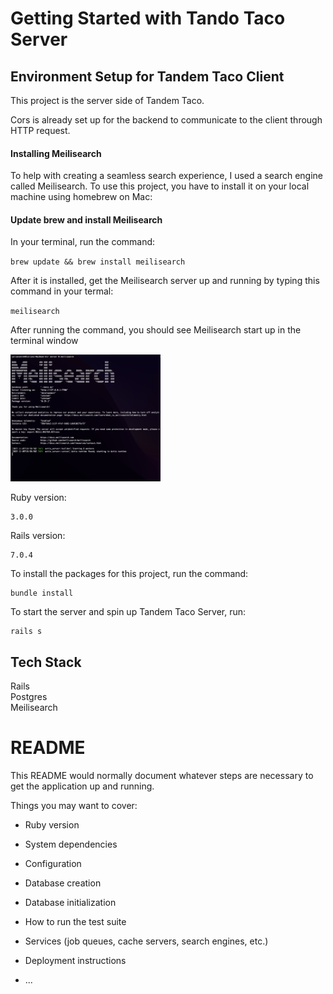 # Getting Started with Tando Taco Server

## Environment Setup for Tandem Taco Client

This project is the server side of Tandem Taco.

Cors is already set up for the backend to communicate to the client through HTTP request.

#### Installing Meilisearch

To help with creating a seamless search experience, I used a search engine called Meilisearch. To use this project, you have to install it on your local machine using homebrew on Mac:

#### Update brew and install Meilisearch

In your terminal, run the command:

`brew update && brew install meilisearch`

After it is installed, get the Meilisearch server up and running by typing this command in your termal:

`meilisearch`

After running the command, you should see Meilisearch start up in the terminal window

<img src="./app/assets/images/meilisearch.png"  style="width: 15rem;">

Ruby version:

```
3.0.0
```

Rails version:

```
7.0.4
```

To install the packages for this project, run the command:

```
bundle install
```

To start the server and spin up Tandem Taco Server, run:

```
rails s
```

## Tech Stack

Rails <br/>
Postgres <br/>
Meilisearch

# README

This README would normally document whatever steps are necessary to get the
application up and running.

Things you may want to cover:

- Ruby version

- System dependencies

- Configuration

- Database creation

- Database initialization

- How to run the test suite

- Services (job queues, cache servers, search engines, etc.)

- Deployment instructions

- ...
